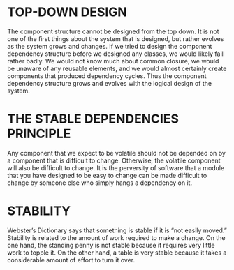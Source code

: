# TOP-DOWN DESIGN

The component structure cannot be designed from the top down. It is not one of the first things about the system that is designed, but rather evolves as the system grows and changes.
If we tried to design the component dependency structure before we designed any classes, 
we would likely fail rather badly. We would not know much about common closure, we would be unaware of any reusable elements, and we would almost certainly create components that produced dependency cycles. 
Thus the component dependency structure grows and evolves with the logical design of the system.

# THE STABLE DEPENDENCIES PRINCIPLE

Any component that we expect to be volatile should not be depended on by a component that is difficult to change. 
Otherwise, the volatile component will also be difficult to change.
It is the perversity of software that a module that you have designed to be easy to change can be made difficult to change by someone else who simply hangs a dependency on it.

# STABILITY
Webster’s Dictionary says that something is stable if it is “not easily moved.” Stability is related to the amount of work required to make a change. On the one hand, the standing penny is not stable because it requires very little work to topple it. 
On the other hand, a table is very stable because it takes a considerable amount of effort to turn it over.